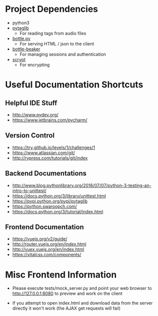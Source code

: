 # Project Dependencies
* python3
* [pytaglib](https://pypi.python.org/pypi/pytaglib)
    * For reading tags from audio files
* [bottle.py](http://bottlepy.org/docs/dev/)
    * For serving HTML / json to the client 
* [bottle-beaker](https://pypi.python.org/pypi/bottle-beaker/)
    * For managing sessions and authentication
 * [scrypt](https://pypi.python.org/pypi/scrypt/)
    * For encrypting

# Useful Documentation Shortcuts 

## Helpful IDE Stuff
* http://www.pydev.org/
* https://www.jetbrains.com/pycharm/

## Version Control
* https://try.github.io/levels/1/challenges/1
* https://www.atlassian.com/git/
* http://rypress.com/tutorials/git/index

## Backend Documentations
* http://www.blog.pythonlibrary.org/2016/07/07/python-3-testing-an-intro-to-unittest/
* https://docs.python.org/3/library/unittest.html
* https://pypi.python.org/pypi/pytaglib
* https://python.swaroopch.com/
* https://docs.python.org/3/tutorial/index.html

## Frontend Documentation 
* https://vuejs.org/v2/guide/
* http://router.vuejs.org/en/index.html
* http://vuex.vuejs.org/en/index.html
* https://vitalcss.com/components/

# Misc Frontend Information

* Please execute tests/mock_server.py and point your web browser
to http://127.0.0.1:8080 to preview and work on the client 

* If you attempt to open index.html and download data
from the server directly it won't work (the AJAX get requests
will fail)
